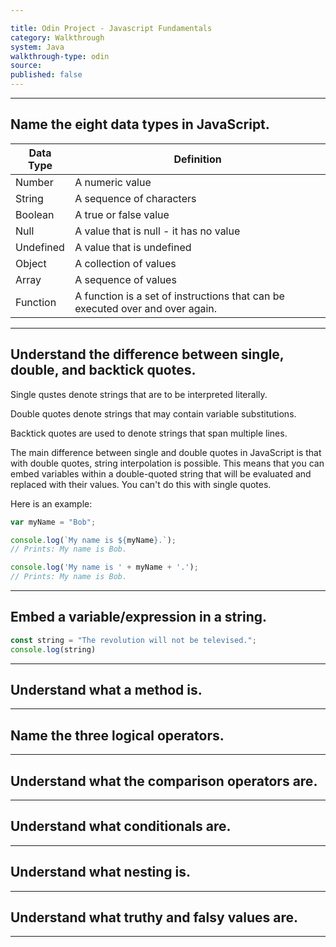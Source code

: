 ```yaml
---

title: Odin Project - Javascript Fundamentals 
category: Walkthrough
system: Java
walkthrough-type: odin
source:
published: false
---
```


* * *

## Name the eight data types in JavaScript.

| Data Type | Definition |
|-----------|------------|
| Number | A numeric value |
| String | A sequence of characters |
| Boolean | A true or false value |
| Null | A value that is null - it has no value |
| Undefined | A value that is undefined |
| Object | A collection of values |
| Array | A sequence of values |
| Function | A function is a set of instructions that can be executed over and over again. |

* * *

## Understand the difference between single, double, and backtick quotes.

Single qustes denote strings that are to be interpreted literally.

Double quotes denote strings that may contain variable substitutions.

Backtick quotes are used to denote strings that span multiple lines.

The main difference between single and double quotes in JavaScript is that with double quotes, string interpolation is possible. This means that you can embed variables within a double-quoted string that will be evaluated and replaced with their values. You can't do this with single quotes.

Here is an example:

```javascript
var myName = "Bob";

console.log(`My name is ${myName}.`);
// Prints: My name is Bob.

console.log('My name is ' + myName + '.');
// Prints: My name is Bob.
```

* * *

## Embed a variable/expression in a string.

```javascript
const string = "The revolution will not be televised.";
console.log(string)
```



* * *

## Understand what a method is.



* * *

## Name the three logical operators.



* * *

## Understand what the comparison operators are.



* * *

## Understand what conditionals are.



* * *

## Understand what nesting is.



* * *

## Understand what truthy and falsy values are.



* * * 
